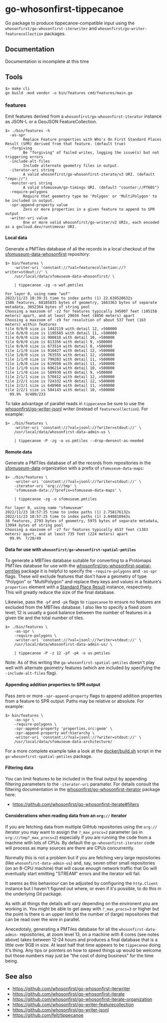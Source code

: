 # go-whosonfirst-tippecanoe

Go package to produce tippecanoe-compatible input using the `whosonfirst/go-whosonfirst-iterwriter` and `whosonfirst/go-writer-featurecollection` packages.

## Documentation

Documentation is incomplete at this time

## Tools

```
$> make cli
go build -mod vendor -o bin/features cmd/features/main.go
```

### features

Emit features derived from a `whosonfirst/go-whosonfirst-iterator` instance as JSON-L or a GeoJSON FeatureCollection.

```
$> ./bin/features -h
  -as-spr
    	Replace Feature properties with Who's On First Standard Places Result (SPR) derived from that feature. (default true)
  -forgiving
    	Be "forgiving" of failed writes, logging the issue(s) but not triggering errors	
  -include-alt-files
    	Include alternate geometry files in output.
  -iterator-uri string
    	A valid whosonfirst/go-whosonfirst-iterate/v3 URI. (default "repo://")
  -monitor-uri string
    	A valid sfomuseum/go-timings URI. (default "counter://PT60S")
  -require-polygons
    	Require that geometry type be 'Polygon' or 'MultiPolygon' to be included in output.
  -spr-append-property value
    	Zero or more properties in a given feature to append to SPR output
  -writer-uri value
    	One or more valid whosonfirst/go-writer/v2 URIs, each encoded as a gocloud.dev/runtimevar URI.
```

#### Local data

Generate a PMTiles database of all the records in a local checkout of the [sfomuseum-data-whosonfirst](https://github.com/sfomuseum-data/sfomuseum-data-whosonfirst) repository:

```
$> bin/features \
	-writer-uri 'constant://?val=featurecollection://?writer=stdout://' \
	/usr/local/data/sfomuseum-data-whosonfirst/ \
	
	| tippecanoe -zg -o wof.pmtiles
	
For layer 0, using name "wof"
2022/11/23 18:39:31 time to index paths (1) 22.630520632s
1586 features, 68185835 bytes of geometry, 1663363 bytes of separate metadata, 3052364 bytes of string pool
Choosing a maxzoom of -z2 for features typically 345007 feet (105158 meters) apart, and at least 29034 feet (8850 meters) apart
Choosing a maxzoom of -z9 for resolution of about 537 feet (163 meters) within features
tile 0/0/0 size is 1442119 with detail 12, >500000    
tile 0/0/0 size is 1195585 with detail 11, >500000    
tile 0/0/0 size is 980818 with detail 10, >500000    
tile 0/0/0 size is 813356 with detail 9, >500000    
tile 0/0/0 size is 673514 with detail 8, >500000    
tile 1/1/0 size is 910427 with detail 12, >500000    
tile 1/0/0 size is 763555 with detail 12, >500000    
tile 1/1/0 size is 799283 with detail 11, >500000    
tile 1/0/0 size is 619950 with detail 11, >500000    
tile 1/1/0 size is 696214 with detail 10, >500000    
tile 1/1/0 size is 589930 with detail 9, >500000    
tile 2/1/1 size is 570412 with detail 12, >500000    
tile 2/2/1 size is 724332 with detail 12, >500000    
tile 2/2/1 size is 648960 with detail 11, >500000    
tile 2/2/1 size is 584143 with detail 10, >500000    
  99.9%  9/409/233  
```

To take advantage of parallel reads in `tippecanoe` be sure to use the [whosonfirst/go-writer-jsonl](https://github.com/whosonfirst/go-writer-jsonl) writer (instead of `featurecollection`). For example:

```
$> ./bin/features \
	-writer-uri 'constant://?val=jsonl://?writer=stdout://' \
	/usr/local/data/whosonfirst-data-admin-us \

	| tippecanoe -P -zg -o us.pmtiles --drop-densest-as-needed
```

#### Remote data

Generate a PMTiles database of all the records from repositories in the [sfomuseum-data](https://github.com/sfomuseum-data) organization with a prefix of `sfomuseum-data-maps`:

```
$> ./bin/features \
	-writer-uri 'constant://?val=jsonl://?writer=stdout://' \
	-iterator-uri 'org:///tmp' \
	'sfomuseum-data://?prefix=sfomuseum-data-maps' \
	
	| tippecanoe -zg -o sfomuseum.pmtiles
	
For layer 0, using name "sfomuseum"
2022/11/23 18:57:25 time to index paths (1) 2.758176132s
2022/11/23 18:57:25 time to index paths (1) 3.040810943s
38 features, 2793 bytes of geometry, 5975 bytes of separate metadata, 13994 bytes of string pool
Choosing a maxzoom of -z7 for features typically 4537 feet (1383 meters) apart, and at least 735 feet (224 meters) apart
  99.9%  7/20/49
```

#### Data for use with `whosonfirst/go-whosonfirst-spatial-pmtiles`

To generate a MBTiles database suitable for converting to a Protomaps PMTiles database for use with the [whosonfirst/go-whosonfirst-spatial-pmtiles](https://github.com/whosonfirst/go-whosonfirst-spatial-pmtiles) package it is helpful to specify the `-require-polygons` and `-as-spr` flags. These will exclude features that don't have a geometry of type "Polygon" or "MultiPolygon" and replace they keys and values in a feature's `properties` element with a [Standard Place Result](https://github.com/whosonfirst/go-whosonfirst-spr) instance, respectively. This will greatly reduce the size of the final database.

Likewise, pass the `-pf` and `-pk` flags to `tippecanoe` to ensure no features are excluded from the MBTiles database. I also like to specify a fixed zoom level; 12 is usually a good balance between the number of features in a given tile and the total number of tiles.

```
$> ./bin/features \
	-as-spr \
	-require-polygons \
	-writer-uri 'constant://?val=jsonl://?writer=stdout://' \
	/usr/local/data/whosonfirst-data-admin-us/ \

	| tippecanoe -P -z 12 -pf -pk -o us.pmtiles
```

Note: As of this writing the `go-whosonfirst-spatial-pmtiles` doesn't play well with alternate geometry features (which are included by specifying the `-include-alt-files` flag).

#### Appending addition properties to SPR output

Pass zero or more `-spr-append-property` flags to append addition properties from a feature to SPR output. Paths may be relative or absolute. For example:

```
$> bin/features \
	-as-spr \
	-require-polygons \
	-spr-append-property 'properties.src:geom' \
	-spr-append-property wof:hierarchy \
	-writer-uri 'constant://?val=jsonl://?writer=stdout://' \
	/usr/local/data/sfomuseum-data-architecture/
```

For a more complete example take a look at the [docker/build.sh](https://github.com/whosonfirst/go-whosonfirst-spatial-pmtiles/blob/main/docker/build.sh) script in the `go-whosonfirst-spatial-pmtiles` package.

#### Filtering data

You can limit features to be included in the final output by appending filtering parameters to the `-iterator-uri` paramater. For details consult the filtering documentation in the [whosonfirst/go-whosonfirst-iterator](https://github.com/whosonfirst/go-whosonfirst-iterate) package here:

* https://github.com/whosonfirst/go-whosonfirst-iterate#filters

#### Considerations when reading data from an `org://` iterator

If you are fetching data from multiple GitHub repositories using the `org://` iterator you may want to assign the `?_max_procs=2` parameter (as in `org:///tmp?_max_procs=2`) especially if you are running the code from a machine with lots of CPUs. By default the `go-whosonfirst-iterator` code will process as many sources are there are CPUs concurrently.

Normally this is not a problem but if you are fetching very large repositories (like `whosonfirst-data-admin-us`) and, say, seven other small repositories (on an 8-CPU machine) that will cause enough network traffic that Go will eventually start emitting "STREAM" errors and the iterator will fail. 

It seems as this behaviour can be adjusted by configuring the `http.Client` instance but I haven't figured out where, or even if it's possible, to do this in the underlying Git package.

As with all things the details will vary depending on the environent you are working in. You might be able to get away with `?_max_procs=3` or higher but the point is there is an upper limit to the number of (large) repositories that can be read over the wire in parallel.

Anecedotaly, generating a PMTiles database for all the `whosonfirst-data-admin-` repositories, at zoom level 13, on a machine with 8 cores (see notes above) takes between 12-24 hours and produces a final database that is a little over 9GB in size. At least half that time appears to be `tippecanoe` doing it's thing. Any tips or pointers on how to speed things up would be welcome but those numbers may just be "the cost of doing business" for the time being.

## See also

* https://github.com/whosonfirst/go-whosonfirst-iterwriter
* https://github.com/whosonfirst/go-whosonfirst-iterate
* https://github.com/whosonfirst/go-whosonfirst-iterate-organization
* https://github.com/whosonfirst/go-writer-featurecollection
* https://github.com/whosonfirst/go-writer-jsonl
* https://github.com/felt/tippecanoe
